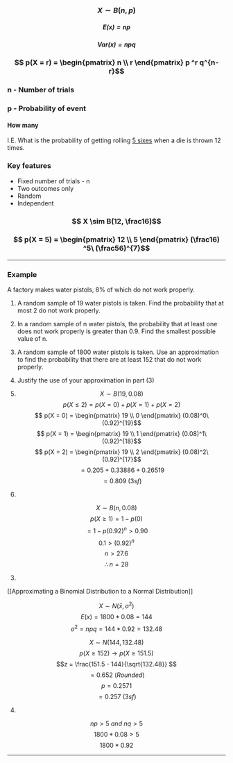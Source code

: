 ### $$ X \sim B(n, p)$$

##### $$ E(x) = np$$
##### $$ Var(x) = npq$$
### $$ p(X = r) = \begin{pmatrix} n \\ r \end{pmatrix} p ^r q^{n-r}$$
### n - Number of trials
### p - Probability of event


#### How many

I.E. What is the probability of getting rolling <u>5 sixes</u> when a die is thrown 12 times.

### Key features
- Fixed number of trials - n
- Two outcomes only
- Random
- Independent
### $$ X \sim B(12, \frac16)$$
### $$ p(X = 5) = \begin{pmatrix} 12 \\ 5 \end{pmatrix} (\frac16) ^5\ (\frac56)^{7}$$
_____

### Example

A factory makes water pistols, 8% of which do not work properly.

1) A random sample of 19 water pistols is taken. Find the probability that at most 2 do not work properly.

2) In a random sample of n water pistols, the probability that at least one does not work properly is greater than 0.9. Find the smallest possible value of n.

3) A random sample of 1800 water pistols is taken. Use an approximation to find the probability that there are at least 152 that do not work properly.

4) Justify the use of your approximation in part (3)


1) $$ X \sim B(19, 0.08)$$
$$ p(X \le 2) = p(X = 0) + p(X = 1) + p(X = 2)$$
$$ p(X = 0) = \begin{pmatrix} 19 \\ 0 \end{pmatrix} (0.08)^0\ (0.92)^{19}$$
$$ p(X = 1) = \begin{pmatrix} 19 \\ 1 \end{pmatrix} (0.08)^1\ (0.92)^{18}$$
$$ p(X = 2) = \begin{pmatrix} 19 \\ 2 \end{pmatrix} (0.08)^2\ (0.92)^{17}$$
$$ = 0.205 + 0.33886 + 0.26519$$
$$ = 0.809\ (3sf)$$


2) 
$$ X \sim B(n,0.08)$$
$$ p(X \ge 1) = 1 - p(0)$$
$$ = 1 - p(0.92)^n > 0.90$$
$$ 0.1 > (0.92)^n$$
$$n > 27.6$$
$$ \therefore n = 28$$



3) 
[[Approximating a Binomial Distribution to a Normal Distribution]]

$$ X \sim N(\bar{x} , \sigma{^2}) $$
$$ E(x) = 1800 * 0.08 = 144$$
$$\sigma{^2} = npq = 144 * 0.92 = 132.48$$

$$ X \sim N(144, 132.48)$$
$$p(X \ge 152) \rightarrow p(X \ge 151.5)$$
$$z = \frac{151.5 - 144}{\sqrt{132.48}} $$
$$ = 0.652\ (Rounded)$$
$$ p = 0.2571$$
$$ = 0.257\ (3sf)$$



4) 
$$np > 5\ and\ nq > 5$$
$$1800 * 0.08 > 5$$
$$1800 * 0.92$$
_____
